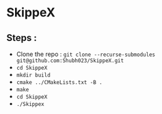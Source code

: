 # SkippeX

## Steps :
- Clone the repo : ```git clone --recurse-submodules git@github.com:Shubh023/SkippeX.git```
- ```cd SkippeX```
- ```mkdir build```
- ```cmake ../CMakeLists.txt -B .```
- ```make```
- ```cd SkippeX```
- ```./Skippex```
